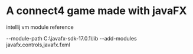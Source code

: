 <h1>A connect4 game made with javaFX</h1>

intellij vm module reference

--module-path
C:\javafx-sdk-17.0.1\lib
--add-modules
javafx.controls,javafx.fxml

